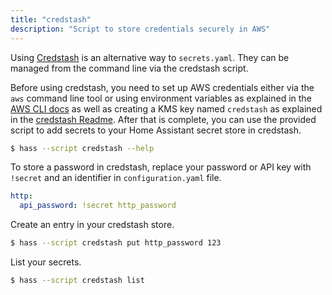 ```yaml
---
title: "credstash"
description: "Script to store credentials securely in AWS"
---
```


Using [Credstash](https://github.com/fugue/credstash) is an alternative way to `secrets.yaml`. They can be managed from the command line via the credstash script.

Before using credstash, you need to set up AWS credentials either via the `aws` command line tool or using environment variables as explained in the [AWS CLI docs](http://docs.aws.amazon.com/cli/latest/userguide/cli-chap-getting-started.html) as well as creating a KMS key named `credstash` as explained in the [credstash Readme](https://github.com/fugue/credstash#setting-up-kms). After that is complete, you can use the provided script to add secrets to your Home Assistant secret store in credstash.

```bash
$ hass --script credstash --help
```

To store a password in credstash, replace your password or API key with `!secret` and an identifier in `configuration.yaml` file.

```yaml
http:
  api_password: !secret http_password
```

Create an entry in your credstash store.

```bash
$ hass --script credstash put http_password 123
```

List your secrets.

```bash
$ hass --script credstash list
```

